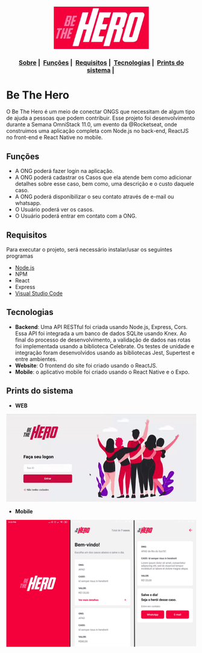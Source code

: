 <p align=center>
  <img width="50%" src="https://github.com/JonathanKBP/Be-The-Hero/blob/master/screenshots/Logo.png"  alt="logo da aplicação" />
</p>
<h3 align="center">
  <a href="#be-the-hero">Sobre</a>&nbsp;|&nbsp;
  <a href="#funções">Funções</a>&nbsp;|&nbsp;
  <a href="#requisitos">Requisitos</a>&nbsp;|&nbsp;
  <a href="#tecnologias">Tecnologias</a>&nbsp;|&nbsp;
  <a href="#prints-do-sistema">Prints do sistema</a>&nbsp;|&nbsp;
</h3>

# Be The Hero
O Be The  Hero é um meio de conectar ONGS que necessitam de algum tipo de ajuda a pessoas que podem contribuir.
Esse projeto foi desenvolvimento durante a Semana OmniStack 11.0, um evento da @Rocketseat, onde construimos uma aplicação completa com Node.js no back-end, ReactJS no front-end e React Native no mobile.

## Funções
* A ONG poderá fazer login na aplicação.
* A ONG poderá cadastrar os Casos que ela atende bem como adicionar detalhes sobre esse caso, bem como, uma descrição e o custo daquele caso.
* A ONG poderá disponibilizar o seu contato através de e-mail ou  whatsapp.
* O Usuário poderá ver os casos.
* O Usuário poderá entrar em contato com a ONG.

## Requisitos
Para executar o projeto, será necessário instalar/usar os seguintes programas
* [Node.js](https://nodejs.org/en/download/)
* NPM
* React
* Express
* [Visual Studio Code](https://code.visualstudio.com/download)

## Tecnologias
* **Backend**: Uma API RESTful foi criada usando Node.js, Express, Cors. Essa API foi integrada a um banco de dados SQLite usando Knex. Ao final do processo de desenvolvimento, a validação de dados nas rotas foi implementada usando a biblioteca Celebrate. Os testes de unidade e integração foram desenvolvidos usando as bibliotecas Jest, Supertest e entre ambientes.
* **Website**: O frontend do site foi criado usando o ReactJS.
* **Mobile**: o aplicativo mobile foi criado usando o React Native e o Expo.

## Prints do sistema
* **WEB**

![Web](/screenshots/web.gif)
  
* **Mobile**  

![Screenshots](screenshots/beTheHeroScreenshots.png)
